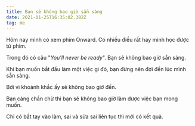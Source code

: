 ```yaml
---
title: Bạn sẽ không bao giờ sẵn sàng
date: 2021-01-25T16:35:02.382Z
tag: me
---
```

Hôm nay mình có xem phim Onward. Có nhiều điều rất hay mình học được từ phim.

Trong đó có câu "*You'll never be ready*". Bạn sẽ không bao giờ sẵn sàng. 

Khi bạn muốn bắt đầu làm một việc gì đó, bạn đừng nên đợi đến lúc mình sẵn sàng.

Bởi vì khoảnh khắc ấy sẽ không bao giờ đến.

Bạn càng chần chừ thì bạn sẽ không bao giờ làm được việc bạn mong muốn.

Chỉ có bắt tay vào làm, sai và sửa sai liên tục thì mới có kết quả.